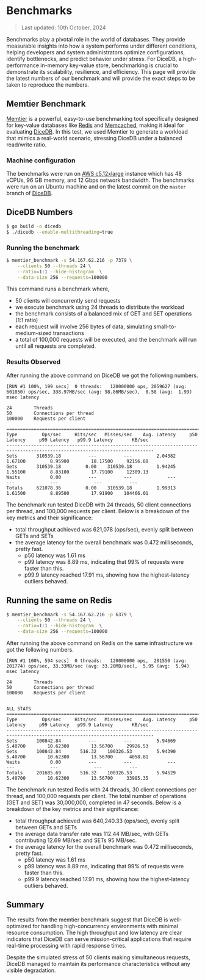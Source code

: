 # Benchmarks

> Last updated: 10th October, 2024

Benchmarks play a pivotal role in the world of databases. They provide measurable insights into how a system performs under different conditions, helping developers and system administrators optimize configurations, identify bottlenecks, and predict behavior under stress. For DiceDB, a high-performance in-memory key-value store, benchmarking is crucial to demonstrate its scalability, resilience, and efficiency. This page will provide the latest numbers of our benchmark and will provide the exact steps to be taken to reproduce the numbers.

## Memtier Benchmark

[Memtier](https://github.com/RedisLabs/memtier_benchmark) is a powerful, easy-to-use benchmarking tool specifically designed for key-value databases like [Redis](https://redis.io/) and [Memcached](https://memcached.org/), making it ideal for evaluating [DiceDB](https://github.com/dicedb/dice). In this test, we used Memtier to generate a workload that mimics a real-world scenario, stressing DiceDB under a balanced read/write ratio.

### Machine configuration

The benchmarks were run on [AWS c5.12xlarge](https://aws.amazon.com/ec2/instance-types/c5/) instance
which has 48 vCPUs, 96 GB memory, and 12 Gbps network bandwidth. The benchmarks were run on an Ubuntu machine and on the latest commit on the `master` branch of [DiceDB](https://github.com/dicedb/dice).

## DiceDB Numbers

```sh
$ go build -o dicedb
$ ./dicedb --enable-multithreading=true
```

### Running the benchmark

```sh
$ memtier_benchmark -s 54.167.62.216 -p 7379 \
    --clients 50 --threads 24 \
    --ratio=1:1 --hide-histogram  \
    --data-size 256 --requests=100000
```

This command runs a benchmark where,

 - 50 clients will concurrently send requests
 - we execute benchmark using 24 threads to distribute the workload
 - the benchmark consists of a balanced mix of GET and SET operations (1:1 ratio)
 - each request will involve 256 bytes of data, simulating small-to-medium-sized transactions
 - a total of 100,000 requests will be executed, and the benchmark will run until all requests are completed.

### Results Observed

After running the above command on DiceDB we got the following numbers.

```
[RUN #1 100%, 199 secs]  0 threads:   120000000 ops, 2059627 (avg:  601850) ops/sec, 338.97MB/sec (avg: 98.86MB/sec),  0.58 (avg:  1.99) msec latency

24        Threads
50        Connections per thread
100000    Requests per client

============================================================================================================================
Type         Ops/sec     Hits/sec   Misses/sec    Avg. Latency     p50 Latency     p99 Latency   p99.9 Latency       KB/sec
----------------------------------------------------------------------------------------------------------------------------
Sets       310539.18          ---          ---         2.04382         1.67100         8.95900        18.17500     92156.88
Gets       310539.18         0.00    310539.18         1.94245         1.55100         8.83100        17.79100     12309.13
Waits           0.00          ---          ---             ---             ---             ---             ---          ---
Totals     621078.36         0.00    310539.18         1.99313         1.61500         8.89500        17.91900    104466.01
```

The benchmark run tested DiceDB with 24 threads, 50 client connections per thread, and 100,000 requests per client. Below is a breakdown of the key metrics and their significance:

- total throughput achieved was 621,078 (ops/sec), evenly split between GETs and SETs
- the average latency for the overall benchmark was 0.472 milliseconds, pretty fast.
  - p50 latency was 1.61 ms
  - p99 latency was 8.89 ms, indicating that 99% of requests were faster than this.
  - p99.9 latency reached 17.91 ms, showing how the highest-latency outliers behaved.

## Running the same on Redis

```sh
$ memtier_benchmark -s 54.167.62.216 -p 6379 \
    --clients 50 --threads 24 \
    --ratio=1:1 --hide-histogram  \
    --data-size 256 --requests=100000
```

After running the above command on Redis on the same infrastructure we got the following numbers.

```
[RUN #1 100%, 594 secs]  0 threads:   120000000 ops,  201550 (avg:  201774) ops/sec, 33.33MB/sec (avg: 33.20MB/sec),  5.95 (avg:  5.94) msec latency

24        Threads
50        Connections per thread
100000    Requests per client


ALL STATS
============================================================================================================================
Type         Ops/sec     Hits/sec   Misses/sec    Avg. Latency     p50 Latency     p99 Latency   p99.9 Latency       KB/sec
----------------------------------------------------------------------------------------------------------------------------
Sets       100842.84          ---          ---         5.94669         5.40700        10.62300        13.56700     29926.53
Gets       100842.84       516.32    100326.53         5.94390         5.40700        10.62300        13.56700      4058.81
Waits           0.00          ---          ---             ---             ---             ---             ---          ---
Totals     201685.69       516.32    100326.53         5.94529         5.40700        10.62300        13.56700     33985.35
```

The benchmark run tested Redis with 24 threads, 30 client connections per thread, and 100,000 requests per client. The total number of operations (GET and SET) was 30,000,000, completed in 47 seconds. Below is a breakdown of the key metrics and their significance:

- total throughput achieved was 640,240.33 (ops/sec), evenly split between GETs and SETs
- the average data transfer rate was 112.44 MB/sec, with GETs contributing 12.69 MB/sec and SETs 95 MB/sec.
- the average latency for the overall benchmark was 0.472 milliseconds, pretty fast.
  - p50 latency was 1.61 ms
  - p99 latency was 8.89 ms, indicating that 99% of requests were faster than this.
  - p99.9 latency reached 17.91 ms, showing how the highest-latency outliers behaved.

## Summary

The results from the memtier benchmark suggest that DiceDB is well-optimized for handling high-concurrency environments with minimal resource consumption. The high throughput and low latency are clear indicators that DiceDB can serve mission-critical applications that require real-time processing with rapid response times. 

Despite the simulated stress of 50 clients making simultaneous requests, DiceDB managed to maintain its performance characteristics without any visible degradation.
